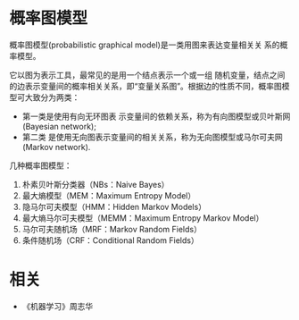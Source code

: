 
# 概率图模型



概率图模型(probabilistic graphical model)是一类用图来表达变量相关关 系的概率模型。

它以图为表示工具，最常见的是用一个结点表示一个或一组 随机变量，结点之间的边表示变量间的概率相关关系，即“变量关系图”。根据边的性质不同，概率图模型可大致分为两类：

- 第一类是使用有向无环图表 示变量间的依赖关系，称为有向图模型或贝叶斯网(Bayesian network);
- 第二类 是使用无向图表示变量间的相关关系，称为无向图模型或马尔可夫网(Markov network).





几种概率图模型：

1. 朴素贝叶斯分类器（NBs：Naive Bayes）
2. 最大熵模型（MEM：Maximum Entropy Model）
3. 隐马尔可夫模型（HMM：Hidden Markov Models）
4. 最大熵马尔可夫模型（MEMM：Maximum Entropy Markov Model）
5. 马尔可夫随机场（MRF：Markov Random Fields）
6. 条件随机场（CRF：Conditional Random Fields）



# 相关

- 《机器学习》周志华
